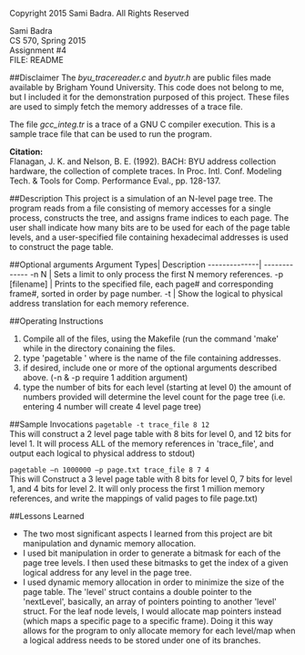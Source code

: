 Copyright 2015 Sami Badra. All Rights Reserved

Sami Badra  
CS 570, Spring 2015  
Assignment #4  
FILE: README

##Disclaimer
The *byu_tracereader.c* and *byutr.h* are public files made available by Brigham Yound University. This code does not belong to me, but I included it for the demonstration purposed of this project. These files are used to simply fetch the memory addresses of a trace file.

The file *gcc_integ.tr* is a trace of a GNU C compiler execution. This is a sample trace file that can be used to run the program.

**Citation:**  
Flanagan, J. K. and Nelson, B. E. (1992). BACH: BYU address collection hardware, the collection of complete traces. In Proc. Intl. Conf. Modeling Tech. & Tools for Comp. Performance Eval., pp. 128-137.

##Description
This project is a simulation of an N-level page tree. The program reads from a file consisting of memory accesses for a single process, constructs the tree, and assigns frame indices to each page. The user shall indicate how many bits are to be used for each of the page table levels, and a user-specified file containing hexadecimal addresses is used to construct the page table.

##Optional arguments
Argument Types| Description
--------------| -------------
-n N          | Sets a limit to only process the first N memory references.
-p [filename] | Prints to the specified file, each page# and corresponding frame#, sorted in order by page number.
-t            | Show the logical to physical address translation for each memory reference.

##Operating Instructions
1. Compile all of the files, using the Makefile (run the command 'make' while in the directory conaining the files.
2. type 'pagetable <filename>' where <filename> is the name of the file containing addresses.
3. if desired, include one or more of the optional arguments described above. (-n & -p require 1 addition argument)
4. type the number of bits for each level (starting at level 0) the amount of numbers provided will determine the level count for the page tree (i.e. entering 4 number will create 4 level page tree)

##Sample Invocations
`pagetable -t trace_file 8 12`  
This will construct a 2 level page table with 8 bits for level 0, and 12 bits for level 1. It will process ALL of the memory references in 'trace_file', and output each logical to physical address to stdout)

`pagetable –n 1000000 –p page.txt trace_file 8 7 4`  
This will Construct a 3 level page table with 8 bits for level 0, 7 bits for level 1, and 4 bits for level 2. It will only process the first 1 million memory references, and write the mappings of valid pages to file page.txt)


##Lessons Learned
- The two most significant aspects I learned from this project are bit manipulation and dynamic memory allocation.
- I used bit manipulation in order to generate a bitmask for each of the page tree levels. I then used these bitmasks to get the index of a given logical address for any level in the page tree.
- I used dynamic memory allocation in order to minimize the size of the page table. The 'level' struct contains a double pointer to the 'nextLevel', basically, an array of pointers pointing to another 'level' struct. For the leaf node levels, I would allocate map pointers instead (which maps a specific page to a specific frame). Doing it this way allows for the program to only allocate memory for each level/map when a logical address needs to be stored under one of its branches.
